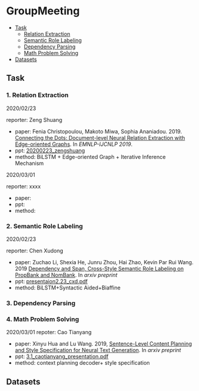 # GroupMeeting

* [Task](#task)
    * [Relation Extraction](#1-relation-extraction)
    * [Semantic Role Labeling](#2-semantic-role-labeling)
    * [Dependency Parsing](#3-dependency-parsing)
    * [Math Problem Solving](#4-math-problem-solving)
* [Datasets](#datasets)
   

## Task
### 1. Relation Extraction
2020/02/23

reporter: Zeng Shuang
* paper: Fenia Christopoulou, Makoto Miwa, Sophia Ananiadou. 2019. [Connecting the Dots: Document-level Neural Relation Extraction with Edge-oriented Graphs](https://arxiv.org/abs/1909.00228). In *EMNLP-IJCNLP 2019*.
* ppt:  [20200223_zengshuang](ppts/20200223_zengshuang.pdf)
* method: BiLSTM + Edge-oriented Graph + Iterative Inference Mechanism

2020/03/01

reporter: xxxx
* paper:
* ppt: 
* method:

### 2. Semantic Role Labeling
2020/02/23

reporter: Chen Xudong
* paper: Zuchao Li, Shexia He, Junru Zhou, Hai Zhao, Kevin Par Rui Wang. 2019 [Dependency and Span, Cross-Style Semantic Role Labeling on PropBank and NomBank](https://arxiv.org/abs/1911.02851). In *arxiv preprint*
* ppt:  [presentaion2.23_cxd.pdf](ppts/presentaion2.23_cxd.pdf)
* method: BiLSTM+Syntactic Aided+Biaffine
### 3. Dependency Parsing

### 4. Math Problem Solving
2020/03/01
repoter: Cao Tianyang
* paper: Xinyu Hua and Lu Wang. 2019, [Sentence-Level Content Planning and Style Specification for Neural Text Generation](https://arxiv.org/abs/1909.09734). In *arxiv preprint*
* ppt: [3.1_caotianyang_presentation.pdf](ppts/3.1_caotianyang_presentation.pdf)
* method: context planning decoder+ style specification


## Datasets
